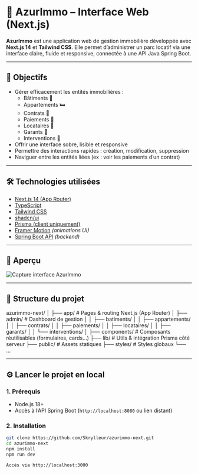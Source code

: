 # 🏡 AzurImmo – Interface Web (Next.js)

**AzurImmo** est une application web de gestion immobilière développée avec **Next.js 14** et **Tailwind CSS**. Elle permet d’administrer un parc locatif via une interface claire, fluide et responsive, connectée à une API Java Spring Boot.

---

## 🚀 Objectifs

- Gérer efficacement les entités immobilières :
  - Bâtiments 🏢
  - Appartements 🛏️
  - Contrats 📑
  - Paiements 💸
  - Locataires 👥
  - Garants 🤝
  - Interventions 🔧
- Offrir une interface sobre, lisible et responsive
- Permettre des interactions rapides : création, modification, suppression
- Naviguer entre les entités liées (ex : voir les paiements d’un contrat)

---

## 🛠️ Technologies utilisées

- [Next.js 14 (App Router)](https://nextjs.org/)
- [TypeScript](https://www.typescriptlang.org/)
- [Tailwind CSS](https://tailwindcss.com/)
- [shadcn/ui](https://ui.shadcn.com/)
- [Prisma (client uniquement)](https://www.prisma.io/)
- [Framer Motion](https://www.framer.com/motion/) *(animations UI)*
- [Spring Boot API](https://spring.io/projects/spring-boot) *(backend)*

---

## 📸 Aperçu

![Capture interface AzurImmo](./public/preview.png) <!-- Ajoute une image si disponible -->

---

## 📂 Structure du projet

azurimmo-next/
│
├── app/                     # Pages & routing Next.js (App Router)
│   ├── admin/               # Dashboard de gestion
│   │   ├── batiments/
│   │   ├── appartements/
│   │   ├── contrats/
│   │   ├── paiements/
│   │   ├── locataires/
│   │   ├── garants/
│   │   └── interventions/
│
├── components/              # Composants réutilisables (formulaires, cards…)
├── lib/                     # Utils & intégration Prisma côté serveur
├── public/                  # Assets statiques
├── styles/                  # Styles globaux
└── …

---

## ⚙️ Lancer le projet en local

### 1. Prérequis

- Node.js 18+
- Accès à l’API Spring Boot (`http://localhost:8080` ou lien distant)

### 2. Installation

```bash
git clone https://github.com/Skrylleur/azurimmo-next.git
cd azurimmo-next
npm install
npm run dev

Accès via http://localhost:3000